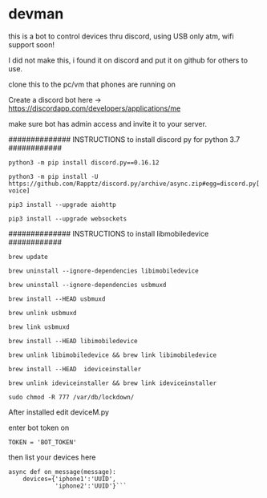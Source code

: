 # devman
this is a bot to control devices thru discord, using USB only atm, wifi support soon!


I did not make this, i found it on discord and put it on github for others to use.

clone this to the pc/vm that phones are running on

Create a discord bot here -> https://discordapp.com/developers/applications/me

make sure bot has admin access and invite it to your server.


############## INSTRUCTIONS to install discord py for python 3.7 ############

`python3 -m pip install discord.py==0.16.12`

`python3 -m pip install -U https://github.com/Rapptz/discord.py/archive/async.zip#egg=discord.py[voice]`

`pip3 install --upgrade aiohttp`

`pip3 install --upgrade websockets`

############## INSTRUCTIONS to install libmobiledevice ############

`brew update`

`brew uninstall --ignore-dependencies libimobiledevice`

`brew uninstall --ignore-dependencies usbmuxd`

`brew install --HEAD usbmuxd`

`brew unlink usbmuxd`

`brew link usbmuxd`

`brew install --HEAD libimobiledevice`

`brew unlink libimobiledevice && brew link libimobiledevice`

`brew install --HEAD  ideviceinstaller`

`brew unlink ideviceinstaller && brew link ideviceinstaller`

`sudo chmod -R 777 /var/db/lockdown/`

After installed edit deviceM.py

enter bot token on

`TOKEN = 'BOT_TOKEN'`

then list your devices here

```@client.event
async def on_message(message):
    devices={'iphone1':'UUID',
             'iphone2':'UUID'}```


